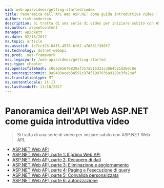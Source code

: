 ```yaml
---
uid: web-api/videos/getting-started/index
title: Panoramica dell'API Web ASP.NET come guida introduttiva video | Documenti Microsoft
author: rick-anderson
description: Si tratta di una serie di video per iniziare subito con ASP.NET Web API.
ms.author: aspnetcontent
manager: wpickett
ms.date: 02/16/2012
ms.topic: article
ms.assetid: 1c7cc326-04f5-4578-bf62-a7d381f380f7
ms.technology: dotnet-webapi
ms.prod: .net-framework
msc.legacyurl: /web-api/videos/getting-started
msc.type: chapter
ms.openlocfilehash: c06a3e5670839af357a515331cd864521d260c0e
ms.sourcegitcommit: 9a9483aceb34591c97451997036a9120c3fe2baf
ms.translationtype: MT
ms.contentlocale: it-IT
ms.lasthandoff: 11/10/2017
---
```

<a name="aspnet-web-api-overview-and-getting-started-videos"></a>Panoramica dell'API Web ASP.NET come guida introduttiva video
====================
> Si tratta di una serie di video per iniziare subito con ASP.NET Web API.


- [ASP.NET Web API](aspnet-web-api.md)
- [ASP.NET Web API, parte 1: Il primo Web API](your-first-web-api.md)
- [ASP.NET Web API, parte 2: Recupero di dati](getting-data.md)
- [ASP.NET Web API, parte 3: Eliminazione e aggiornamento](delete-and-update.md)
- [ASP.NET Web API, parte 4: Paging e l'esecuzione di query](paging-and-querying.md)
- [ASP.NET Web API, parte 5: Convalida personalizzata](custom-validation.md)
- [ASP.NET Web API, parte 6: autorizzazione](authorization.md)
